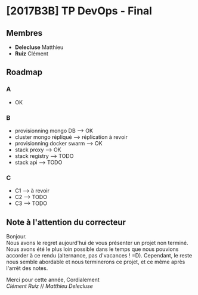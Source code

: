 # [2017B3B] TP DevOps - Final

## Membres 
* **Delecluse** Matthieu
* **Ruiz** Clément

## Roadmap
### A
* OK

### B
* provisionning mongo DB --> OK
* cluster mongo répliqué --> réplication à revoir
* provisionning docker swarm --> OK
* stack proxy --> OK
* stack registry --> TODO
* stack api --> TODO

### C
* C1 --> à revoir
* C2 --> TODO
* C3 --> TODO

## Note à l'attention du correcteur

Bonjour. </br>
Nous avons le regret aujourd'hui de vous présenter un projet non terminé. Nous avons été le plus loin possible dans le temps que nous pouvions accorder à ce rendu (alternance, pas d'vacances ! =D). Cependant, le reste nous semble abordable et nous terminerons ce projet, et ce même après l'arrêt des notes. 

Merci pour cette année, Cordialement</br>
_Clément Ruiz_ // _Matthieu Delecluse_
